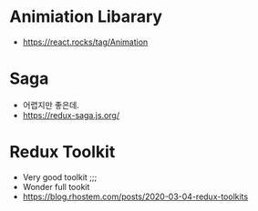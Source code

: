 # Animiation Libarary

- https://react.rocks/tag/Animation

# Saga

- 어렵지만 좋은데.
- https://redux-saga.js.org/

# Redux Toolkit

- Very good toolkit ;;;
- Wonder full tookit
- https://blog.rhostem.com/posts/2020-03-04-redux-toolkits
